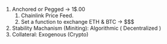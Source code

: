 1. Anchored or Pegged -> 1$.00 
    1. Chainlink Price Feed.
    2. Set a function to exchange ETH & BTC -> $$$
2. Stability Machanism (Miniting): Algorithmic ( Decentralized )
3. Collateral: Exogenous (Crypto)